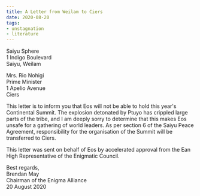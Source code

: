 ```yaml
---
title: A Letter from Weilam to Ciers
date: 2020-08-20
tags:
- unstagnation
- literature
---
```

Saiyu Sphere\
1 Indigo Boulevard\
Saiyu, Weilam
<!-- excerpt -->

Mrs. Rio Nohigi\
Prime Minister\
1 Apelio Avenue\
Ciers

This letter is to inform you that Eos will not be able to hold this year's Continental Summit. The explosion detonated by Ptuyo has crippled large parts of the tribe, and I am deeply sorry to determine that this makes Eos unsafe for a gathering of world leaders. As per section 6 of the Saiyu Peace Agreement, responsibility for the organisation of the Summit will be transferred to Ciers.

This letter was sent on behalf of Eos by accelerated approval from the Ean High Representative of the Enigmatic Council.

Best regards,\
Brendan May\
Chairman of the Enigma Alliance\
20 August 2020
